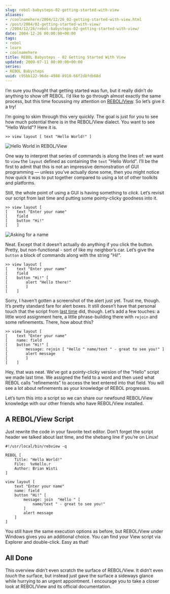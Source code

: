 ```yaml
---
slug: rebol-babysteps-02-getting-started-with-view
aliases:
- /coolnamehere/2004/12/26_02-getting-started-with-view.html
- /post/2004/02-getting-started-with-view/
- /2004/12/26/rebol-babysteps-02-getting-started-with-view/
date: 2004-12-26 00:00:00+00:00
tags:
- rebol
- learn
- coolnamehere
title: REBOL Babysteps - 02 Getting Started With View
updated: 2009-07-11 00:00:00+00:00
series:
- REBOL Babysteps
uuid: c95bb122-96de-4988-8910-66f2d8fdb68d
---
```

I’m sure you thought that getting started was fun, but it really didn’t
do anything to show off REBOL. I’d like to go through almost exactly the
same process, but this time focussing my attention on
[REBOL/View](http://www.rebol.com/prod-view.html). So let’s give it a
try!

I’m going to skim through this very quickly. The goal is just for you to
see how much potential there is in the REBOL/View dialect. You want to
see "Hello World"? Here it is.

    >> view layout [ text "Hello World!" ]

![Hello World in REBOL/View](rebol-intro-01.png)

One way to interpret that series of commands is along the lines of: we
want to `view` the `layout` defined as containing the `text` "Hello
World". I’ll be the first to admit that this is not an impressive
demonstration of GUI programming — unless you’ve actually done some,
then you might notice how quick it was to put together compared to using
a lot of other toolkits and platforms.

Still, the whole point of using a GUI is having something to *click*.
Let’s revisit our script from last time and putting some pointy-clicky
goodness into it.

    >> view layout [
    [    text "Enter your name"
    [    field
    [    button "Hi!"
    [    ]

![Asking for a name](rebol-intro-02.png)

Neat. Except that it doesn’t actually do anything if you click the
button. Pretty, but non-functional - sort of like my neighbor’s car.
Let’s give the `button` a block of commands along with the string "Hi!".

    >> view layout [
    [    text "Enter your name"
    [    field
    [    button "Hi!" [
    [        alert "Hello there!"
    [        ]
    [    ]

Sorry, I haven’t gotten a screenshot of the alert just yet. Trust me,
though. It’s pretty standard fare for alert boxes. It still doesn’t have
that personal touch that the script from [last
time](/post/2004/12/rebol-babysteps-01-getting-started/) did, though.
Let’s add a few touches: a little word assignment here, a little
phrase-building there with `rejoin` and some refinements. There, how
about this?

    >> view layout [
    [    text "Enter your name"
    [    name: field
    [    button "Hi!" [
    [        message: rejoin [ "Hello " name/text " - great to see you!" ]
    [        alert message
    [        ]
    [    ]

Hey, that was neat. We’ve got a pointy-clicky version of the "Hello"
script we made last time. We assigned the field to a word and then used
what REBOL calls "refinements" to access the text entered into that
field. You will see a lot about refinements as your knowledge of REBOL
progresses.

Let’s turn this into a script so we can share our newfound REBOL/View
knowledge with our other friends who have REBOL/View installed.

A REBOL/View Script
-------------------

Just rewrite the code in your favorite text editor. Don’t forget the
script header we talked about last time, and the shebang line if you’re
on Linux!

    #!/usr/local/bin/rebview -q

    REBOL [
        Title: "Hello World!"
        File:  %vHello.r
        Author: Brian Wisti
    ]

    view layout [
        text "Enter your name"
        name: field
        button "Hi!" [
            message: join  "Hello " [
                name/text " - great to see you!"
            ]
            alert message
        ]
    ]

You still have the same execution options as before, but REBOL/View
under Windows gives you an additional choice. You can find your View
script via Explorer and double-click. Easy as that!

All Done
--------

This overview didn’t even scratch the surface of REBOL/View. It didn’t
even *touch* the surface, but instead just gave the surface a sideways
glance while hurrying to an urgent appointment. I encourage you to take
a closer look at REBOL/View and its official documentation.